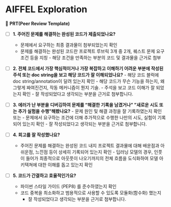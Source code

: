 # AIFFEL Exploration

🔑 **PRT(Peer Review Template)**

- [ ] **1. 주어진 문제를 해결하는 완성된 코드가 제출되었나요?**
  - 문제에서 요구하는 최종 결과물이 첨부되었는지 확인
  - 문제를 해결하는 완성된 코드란 프로젝트 루브릭 3개 중 2개,
    퀘스트 문제 요구조건 등을 지칭 - 해당 조건을 만족하는 부분의 코드 및 결과물을 근거로 첨부
- [ ] **2. 전체 코드에서 가장 핵심적이거나 가장 복잡하고 이해하기 어려운 부분에 작성된
      주석 또는 doc string을 보고 해당 코드가 잘 이해되었나요?** - 해당 코드 블럭에 doc string/annotation이 달려 있는지 확인 - 해당 코드가 무슨 기능을 하는지, 왜 그렇게 짜여진건지, 작동 메커니즘이 뭔지 기술. - 주석을 보고 코드 이해가 잘 되었는지 확인 - 잘 작성되었다고 생각되는 부분을 근거로 첨부합니다.
- [ ] **3. 에러가 난 부분을 디버깅하여 문제를 “해결한 기록을 남겼거나”
      ”새로운 시도 또는 추가 실험을 수행”해봤나요?** - 문제 원인 및 해결 과정을 잘 기록하였는지 확인 또는 - 문제에서 요구하는 조건에 더해 추가적으로 수행한 나만의 시도,
      실험이 기록되어 있는지 확인 - 잘 작성되었다고 생각되는 부분을 근거로 첨부합니다.
- [ ] **4. 회고를 잘 작성했나요?**

  - 주어진 문제를 해결하는 완성된 코드 내지 프로젝트 결과물에 대해
    배운점과 아쉬운점, 느낀점 등이 상세히 기록되어 있는지 확인 - 딥러닝 모델의 경우,
    인풋이 들어가 최종적으로 아웃풋이 나오기까지의 전체 흐름을 도식화하여
    모델 아키텍쳐에 대한 이해를 돕고 있는지 확인

- [ ] **5. 코드가 간결하고 효율적인가요?**
  - 파이썬 스타일 가이드 (PEP8) 를 준수하였는지 확인
  - 코드 중복을 최소화하고 범용적으로 사용할 수 있도록 모듈화(함수화) 했는지
    - 잘 작성되었다고 생각되는 부분을 근거로 첨부합니다.
